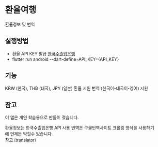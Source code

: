 # 환율여행

환율정보 및 번역

## 실행방법
* 환율 API KEY 발급 [한국수출입은행](https://www.koreaexim.go.kr/ir/HPHKIR020M01?apino=2&viewtype=C&searchselect=&searchword=)
* flutter run android --dart-define=API_KEY={API_KEY}

## 기능

KRW (한국), THB (태국), JPY (일본) 환율 지원
번역 (한국어-태국어-영어) 지원

## 참고
이 앱은 개인 학습용으로 만들어 졌습니다.

환율정보는 한국수출입은행 API 사용
번역은 구글번역사이트 크롤링 방식을 사용하기에 언제든 막힐수 있습니다.<br>
[참고 (translator)](https://pub.dev/packages/translator)